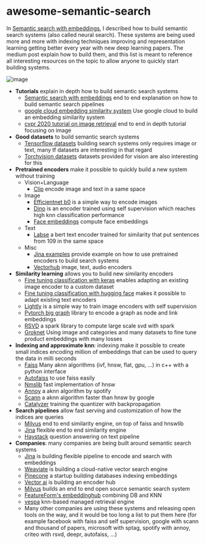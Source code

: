 # awesome-semantic-search

In [Semantic search with embeddings](https://rom1504.medium.com/semantic-search-with-embeddings-index-anything-8fb18556443c), I described how to build semantic search systems (also called neural search). These systems are being used more and more with indexing techniques improving and representation learning getting better every year with new deep learning papers. The medium post explain how to build them, and this list is meant to reference all interesting resources on the topic to allow anyone to quickly start building systems.

![image](https://user-images.githubusercontent.com/2346494/118412784-38db9480-b69c-11eb-9cf7-d159da16434a.png)


*   **Tutorials** explain in depth how to build semantic search systems
    *   [Semantic search with embeddings](https://rom1504.medium.com/semantic-search-with-embeddings-index-anything-8fb18556443c#ef3f) end to end explanation on how to build semantic search pipelines
    *   [google cloud embedding similarity system](https://cloud.google.com/solutions/machine-learning/building-real-time-embeddings-similarity-matching-system)  Use google cloud to build an embedding similarity system
    *   [cvpr 2020 tutorial on image retrieval](https://matsui528.github.io/cvpr2020_tutorial_retrieval/) end to end in depth tutorial focusing on image
*   **Good datasets** to build semantic search systems
    *   [Tensorflow datasets](https://www.tensorflow.org/datasets/catalog/overview) building search systems only requires image or text, many tf datasets are interesting in that regard
    *   [Torchvision datasets](https://pytorch.org/vision/stable/datasets.html) datasets provided for vision are also interesting for this
*   **Pretrained encoders** make it possible to quickly build a new system without training
    *   Vision+Language
        *   [Clip](https://github.com/openai/CLIP) encode image and text in a same space
    *   Image
        *   [Efficientnet b0](https://github.com/qubvel/efficientnet) is a simple way to encode images
        *   [Dino](https://github.com/facebookresearch/dino) is an encoder trained using self supervision which reaches high knn classification performance
        *   [Face embeddings](https://github.com/ageitgey/face_recognition) compute face embeddings
    *   Text
        *   [Labse](https://tfhub.dev/google/LaBSE/2) a bert text encoder trained for similarity that put sentences from 109 in the same space
    *   Misc
        *   [Jina examples](https://github.com/jina-ai/examples) provide example on how to use pretrained encoders to build search systems 
        *   [Vectorhub](https://github.com/vector-ai/vectorhub) image, text, audio encoders
*   **Similarity learning** allows you to build new similarity encoders
    *   [Fine tuning classification with keras](https://keras.io/guides/transfer_learning/) enables adapting an existing image encoder to a custom dataset
    *   [Fine tuning classification with hugging face](https://huggingface.co/transformers/training.html) makes it possible to adapt existing text encoders
    *   [Lightly](https://github.com/lightly-ai/lightly) is a simple way to train image encoders with self supervision
    *   [Pytorch big graph](https://github.com/facebookresearch/PyTorch-BigGraph) library to encode a graph as node and link embeddings
    *   [RSVD](https://github.com/criteo/Spark-RSVD) a spark library to compute large scale svd with spark
    *   [Groknet](https://ai.facebook.com/blog/powered-by-ai-advancing-product-understanding-and-building-new-shopping-experiences/) Using image and categories and many datasets to fine tune product embeddings with many losses
*   **Indexing and approximate knn**: indexing make it possible to create small indices encoding million of embeddings that can be used to query the data in milli seconds
    *   [Faiss](https://github.com/facebookresearch/faiss) Many aknn algorithms (ivf, hnsw, flat, gpu, …) in c++ with a python interface
    *   [Autofaiss](https://github.com/criteo/autofaiss) to use faiss easily
    *   [Nmslib](https://github.com/nmslib/nmslib) fast implementation of hnsw
    *   [Annoy](https://github.com/spotify/annoy) a aknn algorithm by spotify
    *   [Scann](https://github.com/google-research/google-research/tree/master/scann) a aknn algorithm faster than hnsw by google
    *   [Catalyzer](https://arxiv.org/pdf/1806.03198.pdf) training the quantizer with backpropagation
*   **Search pipelines** allow fast serving and customization of how the indices are queries
    *   [Milvus](https://github.com/milvus-io/milvus) end to end similarity engine, on top of faiss and hnswlib
    *   [Jina](https://github.com/jina-ai/jina) flexible end to end similarity engine
    *   [Haystack](https://github.com/deepset-ai/haystack) question answering on text pipeline
*   **Companies**: many companies are being built around semantic search systems
    *   [Jina](https://jina.ai/) is building flexible pipeline to encode and search with embeddings
    *   [Weaviate](https://github.com/semi-technologies/weaviate) is building a cloud-native vector search engine
    *   [Pinecone](https://techcrunch.com/2021/01/27/pinecone-lands-10m-seed-for-purpose-built-machine-learning-database/?guccounter=1) a startup building databases indexing embeddings
    *   [Vector ai](https://hub.getvectorai.com/) is building an encoder hub
    *   [Milvus](https://milvus.io/) builds an end to end open source semantic search system
    *   [FeatureForm's embeddinghub](https://github.com/featureform/embeddinghub) combining DB and KNN
    *   [vespa](https://blog.vespa.ai/) knn-based managed retrieval engine
    *   Many other companies are using these systems and releasing open tools on the way, and it would be too long a list to put them here (for example facebook with faiss and self supervision, google with scann and thousand of papers, microsoft with sptag, spotify with annoy, criteo with rsvd, deepr, autofaiss, …)
